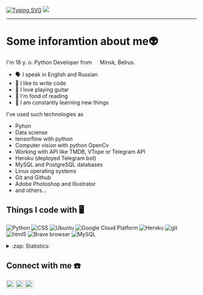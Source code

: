 
[![Typing SVG](https://readme-typing-svg.herokuapp.com?size=50&duration=4000&width=1000&height=100&lines=Hey+there+%F0%9F%91%8B;I'm+Slava)](https://git.io/typing-svg)
![](https://komarev.com/ghpvc/?username=slava-hello)
____
# Some inforamtion about me:alien:
I'm 18 y. o. Python Developer from  <img src="https://user-images.githubusercontent.com/72095404/157497972-b362c1bc-7e87-4ad1-afeb-4a8262de3abb.png" width="13"/>  Minsk, Belrus.

- 🗣️ I speak in English and Russian
- 💪 I like to write code
- 🎸 I love playing guitar
- 📖 I'm fond of reading
- 🥅 I am constantly learning new things


I've used such technologies as
- Pyhon
- Data sciense
- tensorflow with python
- Computer vision with python OpenCv
- Working with API like TMDB, VTope or Telegram API
- Heroku (deployed Telegram bot)
- MySQL and PostgreSQL databases
- Linux operating systems
- Git and Github
- Adobe Photoshop and Illustrator
- and others...
## Things I code with 🖥️

<p>
<img alt="Python" src="https://img.shields.io/badge/-Python-3776AB?style=flat-square&logo=python&logoColor=white" />
<img alt="CSS" src="https://img.shields.io/badge/-css3-1572B6?style=flat-square&logo=CSS3&logoColor=white" />
<img alt="Ubuntu" src="https://img.shields.io/badge/-Ubuntu-E95420?style=flat-square&logo=ubuntu&logoColor=white" />
<img alt="Google Cloud Platform" src="https://img.shields.io/badge/-Google_Cloud_Platform-1a73e8?style=flat-square&logo=google-cloud&logoColor=white" />
<img alt="Heroku" src="https://img.shields.io/badge/-Heroku-430098?style=flat-square&logo=heroku&logoColor=white" />
<img alt="git" src="https://img.shields.io/badge/-Git-F05032?style=flat-square&logo=git&logoColor=white" />
<img alt="html5" src="https://img.shields.io/badge/-HTML5-E34F26?style=flat-square&logo=html5&logoColor=white" />
<img alt="Brave browser" src="https://img.shields.io/badge/-Brave_Browser-FB542B?style=flat-square&logo=brave&logoColor=white" />
<img alt="MySQL" src="https://img.shields.io/badge/-MySQL-4479A1?style=flat-square&logo=mysql&logoColor=white" />
<p/>

<details>
  <summary>:zap: Statistics:</summary>
   

## GitHub Stats :smirk:
![GitHub stats](https://github-readme-stats.vercel.app/api?username=slava-hello&theme=radical&show_icons=true)
[![GitHub Streak](http://github-readme-streak-stats.herokuapp.com?user=slava-hello&theme=radical&date_format=j%20M%5B%20Y%5D)](https://git.io/streak-stats)
<!-- [![Top Langs](https://github-readme-stats.vercel.app/api/top-langs/?username=slava-hello&layout=compact)](https://github.com/slava-hello/github-readme-stats)-->

## Stats from other sites 🎓

[![Omid Nikrah StackOverflow](https://github-readme-stackoverflow.vercel.app/?userID=16715636&layout=compact&theme=dark)](https://stackoverflow.com/users/16715636/slava)
[![codewars](https://www.codewars.com/users/Slava48/badges/large)](https://www.codewars.com/users/Slava48)

</details>


## Connect with me ☎️
[<img align="left" alt="Slava | LinkedIn" width="22px" src="https://cdn.jsdelivr.net/npm/simple-icons@v3/icons/linkedin.svg" />][linkedin]
[<img align="left" alt="Slava | Instagram" width="22px" src="https://cdn.jsdelivr.net/npm/simple-icons@v3/icons/instagram.svg" />][instagram]
[<img align="left" alt="Slava | VK" width="22px" src="https://cdn.jsdelivr.net/npm/simple-icons@v3/icons/vk.svg" />][vk]
<br/>


[linkedin]: https://www.linkedin.com/in/vyacheslau-protasevich-31a671182/
[instagram]: https://instagram.com/slava_hello/
[vk]: https://vk.com/helloworld2019

<!--[website]: 
    [twitter]:
-->


<!--   >*The best error message is the one that never shows up.*
>
>Thomas Fuchs
-->
<!-- [![Readme Quotes](https://quotes-github-readme.vercel.app/api?type=horizontal&theme=radical)](https://github.com/piyushsuthar/github-readme-quotes)-->
<!-- ![Untitled-1](https://user-images.githubusercontent.com/72095404/157495695-698c92ee-bcb4-4341-9be0-80313610702b.jpg)-->
